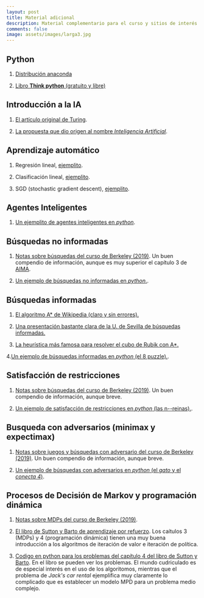 ```yaml
---
layout: post 
title: Material adicional
description: Material complementario para el curso y sitios de interés
comments: false 
image: assets/images/larga3.jpg
---
```




## Python

1. [Distribución anaconda](https://www.anaconda.com/distribution/)

2. [Libro **Think python** (gratuito y libre)](http://www.greenteapress.com/thinkpython/)

## Introducción a la IA

1. [El artículo original de Turing](http://www.csee.umbc.edu/courses/471/papers/turing.pdf).

2. [La propuesta que dio origen al nombre *Inteligencia Artificial*](https://www.aaai.org/ojs/index.php/aimagazine/article/view/1904/1802).


## Aprendizaje automático

1. Regresión lineal, [ejemplito](https://raw.githubusercontent.com/IA-UNISON/IA-UNISON.github.io/master/assets/docs/gradientDescent.py).

2. Clasificación lineal, [ejemplito](https://raw.githubusercontent.com/IA-UNISON/IA-UNISON.github.io/master/assets/docs/gradientDescentHinge.py).

3. SGD (stochastic gradient descent), [ejemplito](https://raw.githubusercontent.com/IA-UNISON/IA-UNISON.github.io/master/assets/docs/stochasticGradientDescent.py).


## Agentes Inteligentes

1. [Un ejemplito de agentes inteligentes en *python*](https://raw.githubusercontent.com/IA-UNISON/IA-UNISON.github.io/master/assets/docs/agentes_inteligentes.zip).

## Búsquedas no informadas

1. [Notas sobre búsquedas del curso de Berkeley (2019)](http://inst.eecs.berkeley.edu/~cs188/fa19/assets/notes/note01.pdf). Un buen compendio de información, aunque es muy superior el capítulo 3 de [AIMA](http://aima.cs.berkeley.edu/).

2. [Un ejemplo de búsquedas no informadas en *python*.](https://raw.githubusercontent.com/IA-UNISON/IA-UNISON.github.io/master/assets/docs/busquedas-no-informadas.zip).

## Búsquedas informadas

1. [El algoritmo A* de Wikipedia (claro y sin errores).](https://en.wikipedia.org/wiki/A*_search_algorithm)

2. [Una presentación bastante clara de la U. de Sevilla de búsquedas informadas.](http://ia-unison.github.io/material/presentaciones/modelos_busquedas.pdf)

3. [La heurística más famosa para resolver el cubo de Rubik con A*.](https://www.cs.princeton.edu/courses/archive/fall06/cos402/papers/korfrubik.pdf)

4.[Un ejemplo de búsquedas informadas en *python* (el 8 puzzle).](https://raw.githubusercontent.com/IA-UNISON/IA-UNISON.github.io/master/assets/docs/busquedas-informadas.zip).

## Satisfacción de restricciones

1. [Notas sobre búsquedas del curso de Berkeley (2019)](http://inst.eecs.berkeley.edu/~cs188/fa19/assets/notes/note02.pdf). Un buen compendio de información, aunque breve.

2. [Un ejemplo de satisfacción de restricciones en *python* (las n--reinas).](https://raw.githubusercontent.com/IA-UNISON/IA-UNISON.github.io/master/assets/docs/csp.zip).

## Busqueda con adversarios (minimax y expectimax)

1. [Notas sobre juegos y búsquedas con adversario del curso de Berkeley (2019)](http://inst.eecs.berkeley.edu/~cs188/fa19/assets/notes/note03.pdf). Un buen compendio de información, aunque breve.

2. [Un ejemplo de búsquedas con adversarios en *python* (el *gato* y el *conecta 4*)](https://raw.githubusercontent.com/IA-UNISON/IA-UNISON.github.io/master/assets/docs/busqueda-adversarios.zip).

## Procesos de Decisión de Markov y programación dinámica

1. [Notas sobre MDPs del curso de Berkeley (2019)](http://inst.eecs.berkeley.edu/~cs188/fa19/assets/notes/note04.pdf).

2. [El libro de Sutton y Barto de aprendizaje por refuerzo](http://incompleteideas.net/book/RLbook2018.pdf). Los caítulos 3 (MDPs) y 4 (programación dinámica) tienen una muy buena introducción a los algoritmos de iteración de valor e iteración de política.

3. [Codigo en python para los problemas del capítulo 4 del libro de Sutton y Barto](https://github.com/ShangtongZhang/reinforcement-learning-an-introduction/tree/master/chapter04). En el libro se pueden ver los problemas. El mundo cudriculado es de especial interés en el uso de los algoritomos, mientras que el problema de *Jack's car rental* ejemplifica muy claramente lo complicado que es establecer un modelo MPD para un problema medio complejo.



<!-- 

## Agentes inteligentes

1. [Presentación de Stuart Russell sobre agentes inteligentes (viejita
   pero buena)](http://aima.eecs.berkeley.edu/slides-pdf/chapter02.pdf)


## Búsquedas locales

1. [Un blog con un ejemplo de temple simulado](http://apmonitor.com/me575/index.php/Main/SimulatedAnnealing)

2. [Artículo con la convergencia del algoritmo de temple simulado](http://www.mit.edu/~dbertsim/papers/Optimization/Simulated%20annealing.pdf)

3. [Unas notas (libro) excelentes en computación evolutiva](http://delta.cs.cinvestav.mx/~ccoello/compevol/apuntes.pdf)

4. Un ejemplo de programa sencillo de algoritmo genético en *python*,
   [El algoritmo
   genético](https://raw.githubusercontent.com/IA-UNISON/material/master/codigo/ga/genetico.py)
   y [la prueba con el problema de las
   *n-reinas*](https://raw.githubusercontent.com/IA-UNISON/material/master/codigo/gagenetico_nreinas.py).

5. [El artículo original con el algoritmo AC-3](http://cse.unl.edu/~choueiry/Documents/Mackworth-AIJ77.pdf)

6. [El algoritmo AC-3 en Wikipedia (muy claro, sin errores)](https://en.wikipedia.org/wiki/AC-3_algorithm)


## Búsquedas informadas


1. [El algoritmo A* de Wikipedia (claro y sin errores).](https://en.wikipedia.org/wiki/A*_search_algorithm)

2. [Una presentación bastante clara de la U. de Sevilla de búsquedas informadas.](http://ia-unison.github.io/material/presentaciones/modelos_busquedas.pdf)



## Búsquedas con adversarios


## Modelos gráficos probabilistas

1. [Notas sobre probabilidad utilizadas en Stanford como recordatorio rápido en el curso de ML](http://ia-unison.github.io/material/notas/proba.pdf)


## Aprendizaje automático

1. [Algoritmos fundamentales de aprendizaje supervisado](https://www.dropbox.com/s/qiq2c85cle9ydb6/Chapter3.pdf?dl=0)

2. [Curso *Learning from data* de Y. S. Abbu-Mostafa](http://work.caltech.edu/telecourse.html). En mi opinión en mejor MOOC de aprendizaje automñatico, una buena combinación entre teoría y práctica. Bastante retador.

-->
